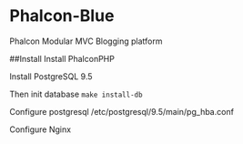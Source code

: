 # Phalcon-Blue
Phalcon Modular MVC
Blogging platform


##Install
Install PhalconPHP

Install PostgreSQL 9.5

Then init database
    `make install-db`

Configure postgresql 
/etc/postgresql/9.5/main/pg_hba.conf

Configure Nginx

